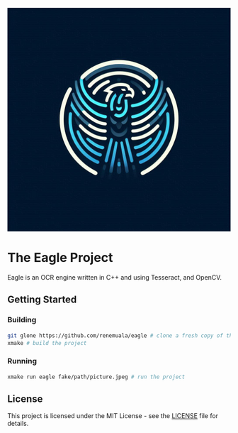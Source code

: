 ![logo](images/eagle.jpeg)

# The Eagle Project

Eagle is an OCR engine written in C++ and using Tesseract, and OpenCV.

## Getting Started
### Building
```bash
git glone https://github.com/renemuala/eagle # clone a fresh copy of the repository
xmake # build the project
```

### Running
```bash
xmake run eagle fake/path/picture.jpeg # run the project
```

## License
This project is licensed under the MIT License - see the [LICENSE](LICENSE) file for details.

